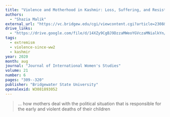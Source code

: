 ```yaml
---
title: "Violence and Motherhood in Kashmir: Loss, Suffering, and Resistance in the Lives of Women"
authors:
  - "Shazia Malik"
external_url: "https://vc.bridgew.edu/cgi/viewcontent.cgi?article=2308&context=jiws"
drive_links:
  - "https://drive.google.com/file/d/14XZy9CgBJ9DzzaMWeoYGVczaMNialkYn/view?usp=drivesdk"
tags:
  - extremism
  - violence-since-ww2
  - kashmir
year: 2020
month: aug
journal: "Journal of International Women's Studies"
volume: 21
number: 6
pages: "309--320"
publisher: "Bridgewater State University"
openalexid: W3081893052
---
```


> ... how mothers deal with the political situation that is responsible for the early and violent deaths of their children
